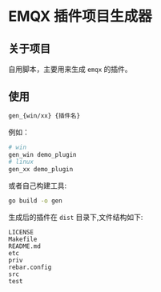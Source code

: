 # EMQX 插件项目生成器

## 关于项目
自用脚本，主要用来生成 `emqx` 的插件。

## 使用
```sh
gen_{win/xx} {插件名}
```

例如：
```sh
# win
gen_win demo_plugin
# linux
gen_xx demo_plugin
```

或者自己构建工具:
```sh
go build -o gen
```

生成后的插件在 `dist` 目录下,文件结构如下:
```
LICENSE
Makefile
README.md
etc
priv
rebar.config
src
test
```